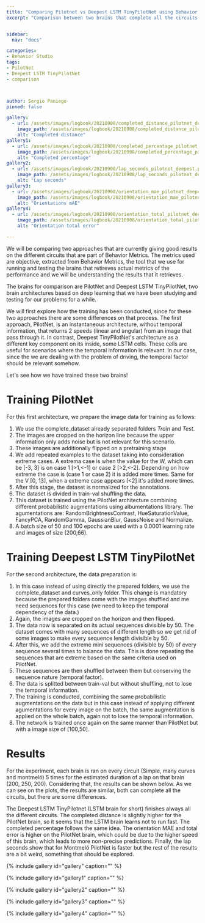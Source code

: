 ```yaml
---
title: "Comparing Pilotnet vs Deepest LSTM TinyPilotNet using Behavior Metrics"
excerpt: "Comparison between two brains that complete all the circuits in Behavior Metrics."


sidebar:
  nav: "docs"

categories:
- Behavior Studio
tags:
- PilotNet
- Deepest LSTM TinyPilotNet
- comparison



author: Sergio Paniego
pinned: false

gallery:
  - url: /assets/images/logbook/20210908/completed_distance_pilotnet_deepest.png
    image_path: /assets/images/logbook/20210908/completed_distance_pilotnet_deepest.png
    alt: "Completed distance"
gallery1:
  - url: /assets/images/logbook/20210908/completed_percentage_pilotnet_deepest.png
    image_path: /assets/images/logbook/20210908/completed_percentage_pilotnet_deepest.png
    alt: "Completed percentage"
gallery2:
  - url: /assets/images/logbook/20210908/lap_seconds_pilotnet_deepest.png
    image_path: /assets/images/logbook/20210908/lap_seconds_pilotnet_deepest.png
    alt: "Lap seconds"
gallery3:
  - url: /assets/images/logbook/20210908/orientation_mae_pilotnet_deepest.png
    image_path: /assets/images/logbook/20210908/orientation_mae_pilotnet_deepest.png
    alt: "Orientations mAE"
gallery4:
  - url: /assets/images/logbook/20210908/orientation_total_pilotnet_deepest.png
    image_path: /assets/images/logbook/20210908/orientation_total_pilotnet_deepest.png
    alt: "Orientation total error"

---
```


We will be comparing two approaches that are currently giving good results on the different circuits that are part of Behavior Metrics.
The metrics used are objective, extracted from Behavior Metrics, the tool that we use for running and testing the brains that 
retireves actual metrics of the performance and we will be understanding the results that it retrieves.

The brains for comparison are PilotNet and Deepest LSTM TinyPilotNet, two brain architectures based on deep learning that we have been 
studying and testing for our problems for a while. 

We will first explore how the training has been conducted, since for these two approaches there are some differences on that process. 
The first approach, PilotNet, is an instantaneous architecture, without temporal information, that returns 2 speeds (linear and angular) from an 
image that pass through it. In contrast, Deepest TinyPilotNet's architecture as a different key component on its inside, some LSTM cells. These cells 
are useful for scenarios where the temporal information is relevant. In our case, since the we are dealing with the problem of driving, the temporal factor 
should be relevant somehow.

Let's see how we have trained these two brains!

# Training PilotNet

For this first architecture, we prepare the image data for training as follows:

1. We use the complete_dataset already separated folders *Train* and *Test*. 
2. The images are cropped on the horizon line because the upper information only adds noise but is not relevant for this scenario.
3. These images are additionally flipped on a pretraining stage
4. We add repeated examples to the dataset taking into consideration extreme cases. A extrema case is when the value for the W, which can be [-3, 3] is on case 1 [>1,<-1] or case 2 [>2,<-2]. Depending on how extreme the case is (case 1 or case 2) it is added more times. Same for the V [0, 13], when a extreme case appears [<2] it's added more times.
5. After this stage, the dataset is normalized for the annotations.
6. The dataset is divided in train-val shuffling the data. 
7. This dataset is trained using the PilotNet architecture combining different probabilistic augmentations using albumentations library. The agumentations are: RandomBrightnessContrast, HueSaturationValue, FancyPCA, RandomGamma, GaussianBlur, GaussNoise and Normalize.
8. A batch size of 50 and 100 epochs are used with a 0.0001 learning rate and images of size (200,66).


# Training Deepest LSTM TinyPilotNet

For the second architecture, the data preparation is:

1. In this case instead of using directly the prepared folders, we use the complete_dataset and curves_only folder. This change is mandatory because the prepared folders come with the images shuffled and me need sequences for this case (we need to keep the temporal dependency of the data.)
2. Again, the images are cropped on the horizon and then flipped.
3. The data now is separated on its actual sequences divisible by 50. The dataset comes with many sequences of different length so we get rid of some images to make every sequence length divisible by 50. 
4. After this, we add the extreme mini sequences (divisible by 50) of every sequence several times to balance the data. This is done repeating the sequences that are extreme based on the same criteria used on PilotNet. 
5. These sequences are then shuffled between them but conserving the sequence nature (temporal factor).
6. The data is splitted between train-val but without shuffling, not to lose the temporal information. 
7. The training is conducted, combining the same probabilistic augmentations on the data but in this case instead of applying different agumentations for every image on the batch, the same augmentation is applied on the whole batch, again not to lose the temporal information.
8. The network is trained once again on the same manner than PilotNet but with a image size of [100,50].


# Results 

For the experiment, each brain is ran on every circuit (Simple, many curves and montmeló) 5 times for the estimated duration of a lap on that brain (200, 250, 200).
Considering that, the results can be shown below. As we can see on the plots, the results are similar, both can complete all the circuits, but there are some differences. 

The Deepest LSTM TinyPilotnet (LSTM brain for short) finishes always all the different circuits. The completed distance is slightly higher for the PilotNet brain, so it seems that 
the LSTM brain learns not to run fast. The completed percentage follows the same idea. The orientation MAE and total error is higher on the PilotNet brain, which could be due to the higher speed 
of this brain, which leads to more non-precise predictions. Finally, the lap seconds show that for Montmeló PilotNet is faster but the rest of the results are a bit weird, something that should be explored.

{% include gallery id="gallery" caption="" %}

{% include gallery id="gallery1" caption="" %}

{% include gallery id="gallery2" caption="" %}

{% include gallery id="gallery3" caption="" %}

{% include gallery id="gallery4" caption="" %}
